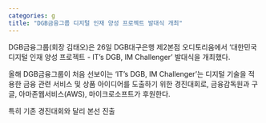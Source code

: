 ```yaml
---
categories: g
title: "DGB금융그룹 디지털 인재 양성 프로젝트 발대식 개최"
---
```







DGB금융그룹(회장 김태오)은 26일 DGB대구은행 제2본점 오디토리움에서 &lsquo;대한민국 디지털 인재 양성 프로젝트 - IT&rsquo;s DGB, IM Challenger&rsquo; 발대식을 개최했다.

올해 DGB금융그룹이 처음 선보이는 &lsquo;IT&rsquo;s DGB, IM Challenger&rsquo;는 디지털 기술을 적용한 금융 관련 서비스 및 상품 아이디어를 도출하기 위한 경진대회로, 금융감독원과 구글, 아마존웹서비스(AWS), 마이크로소프트가 후원한다.

특히 기존 경진대회와 달리 본선 진출